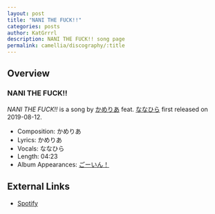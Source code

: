 ```yaml
---
layout: post
title: "NANI THE FUCK!!"
categories: posts
author: KatGrrrl
description: NANI THE FUCK!! song page
permalink: camellia/discography/:title
---
```


## Overview

### NANI THE FUCK!!

*NANI THE FUCK!!* is a song by [かめりあ](<{% link postsWiki/_posts/2023-12-10-camellia.md %}>) feat. [ななひら](#) first released on 2019-08-12.

* Composition: かめりあ
* Lyrics: かめりあ
* Vocals: ななひら
* Length: 04:23
* Album Appearances: [ごーいん！](<{% link postsInclude/_posts/camellia/albums/Goin/2023-12-21-Goin.md %}>)

## External Links

* [Spotify](https://open.spotify.com/track/2uTqluJ3zGMpyiNQr8skml?si=847d93574c0c4e9b)
